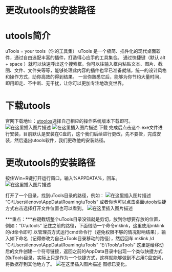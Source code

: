 # 更改utools的安装路径

# utools简介

uTools = your tools（你的工具集）
uTools 是一个极简、插件化的现代桌面软件，通过自由选配丰富的插件，打造得心应手的工具集合。
通过快捷键（默认 alt + space ）就可以快速呼出这个搜索框。你可以往输入框内粘贴文本、图片、截图、文件、文件夹等等，能够处理此内容的插件也早已准备就绪，统一的设计风格和操作方式，助你高效的得到结果。
一旦你熟悉它后，能够为你节约大量时间，即用即走、不中断、无干扰，让你可以更加专注地改变世界。

# 下载utools

官网下载地址：[utoolos](http://www.u.tools/)选择自己相应的操作系统版本下载即可。
![在这里插入图片描述](https://img-blog.csdnimg.cn/94b05dd2ad41499e8e4df3bacebcfa77.png?x-oss-process=image/watermark,type_d3F5LXplbmhlaQ,shadow_50,text_Q1NETiBAY2FpLTQ=,size_20,color_FFFFFF,t_70,g_se,x_16)
![在这里插入图片描述](https://img-blog.csdnimg.cn/e4ea4dbdd9544cea801513b5e9dd52f6.png)
下载 完成后点击这个.exe文件进行安装，目前默认是安装在C盘的，这个我们后续进行更改，先不要管，完成安装，然后退出utools软件，我们更改他的安装路径。

# 更改utools的安装路径

按住Win+R键打开运行窗口，输入%APPDATA%，回车。
![在这里插入图片描述](E:\Typora\ty_Photo\watermark,type_d3F5LXplbmhlaQ,shadow_50,text_Q1NETiBAY2FpLTQ=,size_20,color_FFFFFF,t_70,g_se,x_16.png)

打开了一个目录，找到uTools目录的路径，例如：
![在这里插入图片描述](E:\Typora\ty_Photo\watermark,type_d3F5LXplbmhlaQ,shadow_50,text_Q1NETiBAY2FpLTQ=,size_16,color_FFFFFF,t_70,g_se,x_16.png)
“C:\Users\lenovo\AppData\Roaming\uTools”
或者你也可以点击桌面utools快捷方式右击选择打开文件位置也可以看到。
![在这里插入图片描述](E:\Typora\ty_Photo\watermark,type_d3F5LXplbmhlaQ,shadow_50,text_Q1NETiBAY2FpLTQ=,size_15,color_FFFFFF,t_70,g_se,x_16.png)

***重点：***右键截切整个uTools目录没错就是剪切，放到你想要存放的位置，例如：“D:\utools”
记住之前的路径，下面借助一个命令mklink，这里使用mklink的/d命令即可
以管理员方式运行cmd命令行（避免权限不够的情况影响结果），输入如下命名（记得修改为自己uTools目录移动的路径），然后回车
mklink /d “C:\Users\lenovo\AppData\Roaming\uTools” “E:\Tools\uTools”
这里是给移动后的文件创建一个符号链接，返回之前的AppData目录中出现一个类似快捷方式的uTools目录，实际上只是作为一个快捷方式，这样就能够做到不占用C盘空间，将数据存到其他地方了。
![在这里插入图片描述](E:\Typora\ty_Photo\76331351f3204241a0d2337c4cdff94a.png)
图标已变化。